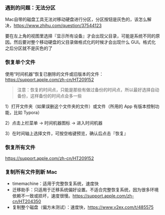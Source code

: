 
### 遇到的问题：无法分区

Mac自带的磁盘工具无法对移动硬盘进行分区，分区按钮是灰色的，该怎么解决，https://www.zhihu.com/question/37544123

要在左上角的视图里选择『显示所有设备』才会出现父目录，可能是系统不同的原因。然后要对整个移动硬盘的父目录做格式化的时候才会出现什么 GUI。格式化之后分区就不是灰色的了

### 恢复单个文件

使用“时间机器”恢复已删除的文件或旧版本的文件：https://support.apple.com/zh-cn/HT209152

> 注意：恢复的时间点，只能是那些有做过备份的时间点，所以最好选择自动备份，这样备份的时间点会多一些

1）打开文件夹（如果误删这个文件夹的文件）或文件（所用的 App 有版本控制功能，比如 Typora）

2）点击上栏菜单 -> 时间机器图标 -> 进入时间机器

3）在时间轴上选择文件，可按空格键预览，确认后点击『恢复』

### 恢复所有文件

https://support.apple.com/zh-cn/HT209152

### 复制所有文件到新 Mac

- timemachine：适用于完整恢复系统，速度快
- 迁移助手：只适用于迁移系统偏好设置。不适合完整恢复系统，因为很多环境依赖不一致或损坏，速度很慢。https://support.apple.com/zh-cn/HT204350
- 复制整个磁盘（偏方未测试）：速度快，https://www.v2ex.com/t/485575

